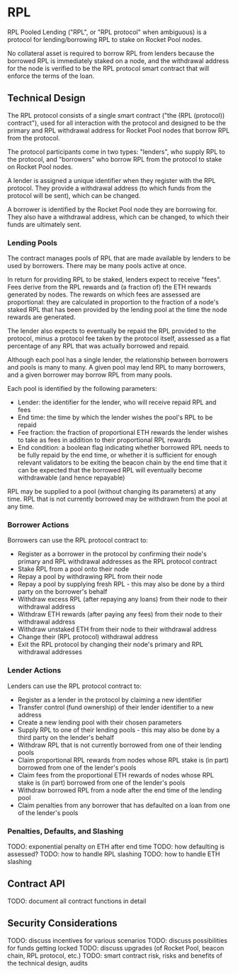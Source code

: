 # RPL

RPL Pooled Lending ("RPL", or "RPL protocol" when ambiguous) is a protocol for
lending/borrowing RPL to stake on Rocket Pool nodes.

No collateral asset is required to borrow RPL from lenders because the borrowed
RPL is immediately staked on a node, and the withdrawal address for the node is
verified to be the RPL protocol smart contract that will enforce the terms of
the loan.

## Technical Design

The RPL protocol consists of a single smart contract ("the (RPL (protocol))
contract"), used for all interaction with the protocol and designed to be the
primary and RPL withdrawal address for Rocket Pool nodes that borrow RPL from
the protocol.

The protocol participants come in two types: "lenders", who supply RPL to the
protocol, and "borrowers" who borrow RPL from the protocol to stake on Rocket
Pool nodes.

A lender is assigned a unique identifier when they register with the RPL
protocol. They provide a withdrawal address (to which funds from the protocol
will be sent), which can be changed.

A borrower is identified by the Rocket Pool node they are borrowing for. They
also have a withdrawal address, which can be changed, to which their funds are
ultimately sent.

### Lending Pools

The contract manages pools of RPL that are made available by lenders to be used
by borrowers. There may be many pools active at once.

In return for providing RPL to be staked, lenders expect to receive "fees".
Fees derive from the RPL rewards and (a fraction of) the ETH rewards generated
by nodes. The rewards on which fees are assessed are proportional: they are
calculated in proportion to the fraction of a node's staked RPL that has been
provided by the lending pool at the time the node rewards are generated.

The lender also expects to eventually be repaid the RPL provided to the
protocol, minus a protocol fee taken by the protocol itself, assessed as a flat
percentage of any RPL that was actually borrowed and repaid.

Although each pool has a single lender, the relationship between borrowers and
pools is many to many. A given pool may lend RPL to many borrowers, and a given
borrower may borrow RPL from many pools.

Each pool is identified by the following parameters:
- Lender: the identifier for the lender, who will receive repaid RPL and fees
- End time: the time by which the lender wishes the pool's RPL to be repaid
- Fee fraction: the fraction of proportional ETH rewards the lender wishes to
  take as fees in addition to their proportional RPL rewards
- End condition: a boolean flag indicating whether borrowed RPL needs to be
  fully repaid by the end time, or whether it is sufficient for enough relevant
  validators to be exiting the beacon chain by the end time that it can be
  expected that the borrowed RPL will eventually become withdrawable (and hence
  repayable)

RPL may be supplied to a pool (without changing its parameters) at any time.
RPL that is not currently borrowed may be withdrawn from the pool at any time.

### Borrower Actions

Borrowers can use the RPL protocol contract to:

- Register as a borrower in the protocol by confirming their node's primary and
  RPL withdrawal addresses as the RPL protocol contract
- Stake RPL from a pool onto their node
- Repay a pool by withdrawing RPL from their node
- Repay a pool by supplying fresh RPL - this may also be done by a third party
  on the borrower's behalf
- Withdraw excess RPL (after repaying any loans) from their node to their
  withdrawal address
- Withdraw ETH rewards (after paying any fees) from their node to their
  withdrawal address
- Withdraw unstaked ETH from their node to their withdrawal address
- Change their (RPL protocol) withdrawal address
- Exit the RPL protocol by changing their node's primary and RPL withdrawal
  addresses

### Lender Actions

Lenders can use the RPL protocol contract to:

- Register as a lender in the protocol by claiming a new identifier
- Transfer control (fund ownership) of their lender identifier to a new address
- Create a new lending pool with their chosen parameters
- Supply RPL to one of their lending pools - this may also be done by a third
  party on the lender's behalf
- Withdraw RPL that is not currently borrowed from one of their lending pools
- Claim proportional RPL rewards from nodes whose RPL stake is (in part)
  borrowed from one of the lender's pools
- Claim fees from the proportional ETH rewards of nodes whose RPL stake is (in
  part) borrowed from one of the lender's pools
- Withdraw borrowed RPL from a node after the end time of the lending pool
- Claim penalties from any borrower that has defaulted on a loan from one of
  the lender's pools

### Penalties, Defaults, and Slashing

TODO: exponential penalty on ETH after end time
TODO: how defaulting is assessed?
TODO: how to handle RPL slashing
TODO: how to handle ETH slashing

## Contract API

TODO: document all contract functions in detail

## Security Considerations

TODO: discuss incentives for various scenarios
TODO: discuss possibilities for funds getting locked
TODO: discuss upgrades (of Rocket Pool, beacon chain, RPL protocol, etc.)
TODO: smart contract risk, risks and benefits of the technical design, audits
